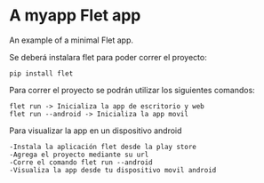 # A myapp Flet app

An example of a minimal Flet app.

Se deberá instalara flet para poder correr el proyecto:

```
pip install flet
```

Para correr el proyecto se podrán utilizar los siguientes comandos:

```
flet run -> Inicializa la app de escritorio y web
flet run --android -> Inicializa la app movil
```

Para visualizar la app en un dispositivo android

```
-Instala la aplicación flet desde la play store
-Agrega el proyecto mediante su url
-Corre el comando flet run --android
-Visualiza la app desde tu dispositivo movil android
```
